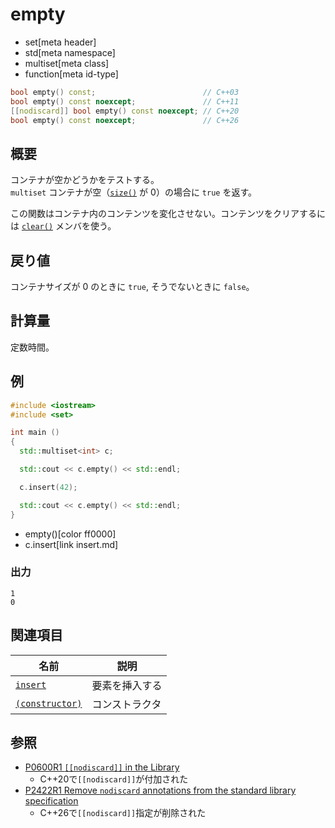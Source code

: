 # empty
* set[meta header]
* std[meta namespace]
* multiset[meta class]
* function[meta id-type]

```cpp
bool empty() const;                        // C++03
bool empty() const noexcept;               // C++11
[[nodiscard]] bool empty() const noexcept; // C++20
bool empty() const noexcept;               // C++26
```

## 概要
コンテナが空かどうかをテストする。  
`multiset` コンテナが空（[`size()`](size.md) が 0）の場合に `true` を返す。

この関数はコンテナ内のコンテンツを変化させない。コンテンツをクリアするには [`clear()`](clear.md) メンバを使う。


## 戻り値
コンテナサイズが 0 のときに `true`, そうでないときに `false`。


## 計算量
定数時間。


## 例
```cpp example
#include <iostream>
#include <set>

int main ()
{
  std::multiset<int> c;

  std::cout << c.empty() << std::endl;

  c.insert(42);

  std::cout << c.empty() << std::endl;
}
```
* empty()[color ff0000]
* c.insert[link insert.md]

### 出力
```
1
0
```

## 関連項目

| 名前                                   | 説明           |
|----------------------------------------|----------------|
| [`insert`](insert.md)                | 要素を挿入する |
| [`(constructor)`](op_constructor.md) | コンストラクタ |


## 参照
- [P0600R1 `[[nodiscard]]` in the Library](http://www.open-std.org/jtc1/sc22/wg21/docs/papers/2017/p0600r1.pdf)
    - C++20で`[[nodiscard]]`が付加された
- [P2422R1 Remove `nodiscard` annotations from the standard library specification](https://open-std.org/jtc1/sc22/wg21/docs/papers/2024/p2422r1.html)
    - C++26で`[[nodiscard]]`指定が削除された
